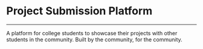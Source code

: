 # Project Submission Platform

---

A platform for college students to showcase their projects with other students in the community.
Built by the community, for the community.
